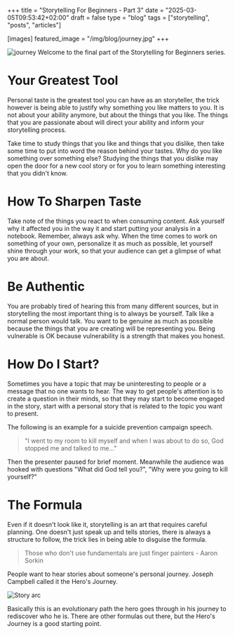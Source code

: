 +++
title = "Storytelling For Beginners - Part 3"
date = "2025-03-05T09:53:42+02:00"
draft = false
type = "blog"
tags = ["storytelling", "posts", "articles"]

[images]
    featured_image = "/img/blog/journey.jpg"
+++

![journey](/img/blog/journey.jpg)
Welcome to the final part of the Storytelling for Beginners series.
# Your Greatest Tool

Personal taste is the greatest tool you can have as an storyteller, the trick however is being able to justify why something you like matters to you. It is not about your ability anymore, but about the things that you like. The things that you are passionate about will direct your ability and inform your storytelling process. 

Take time to study things that you like and things that you dislike, then take some time to put into word the reason behind your tastes. Why do you like something over something else? Studying the things that you dislike may open the door for a new cool story or for you to learn something interesting that you didn't know.

# How To Sharpen Taste

Take note of the things you react to when consuming content. Ask yourself why it affected you in the way it and start putting your analysis in a notebook. Remember, always ask why. When the time comes to work on something of your own, personalize it as much as possible, let yourself shine through your work, so that your audience can get a glimpse of what you are about.

# Be Authentic

You are probably tired of hearing this from many different sources, but in storytelling the most important thing is to always be yourself. Talk like a normal person would talk. You want to be genuine as much as possible because the things that you are creating will be representing you. Being vulnerable is OK because vulnerability is a strength that makes you honest.

# How Do I Start?

Sometimes you have a topic that may be uninteresting to people or a message that no one wants to hear. The way to get people's attention is to create a question in their minds, so that they may start to become engaged in the story, start with a personal story that is related to the topic you want to present.

The following is an example for a suicide prevention campaign speech.

>"I went to my room to kill myself and when I was about to do so, God stopped me and talked to me..."

Then the presenter paused for brief moment. Meanwhile the audience was hooked with questions "What did God tell you?", "Why were you going to kill yourself?"

# The Formula

Even if it doesn't look like it, storytelling is an art that requires careful planning. One doesn't just speak up and tells stories, there is always a structure to follow, the trick lies in being able to disguise the formula.

> Those who don't use fundamentals are just finger painters
> \- Aaron Sorkin

People want to hear stories about someone's personal journey. Joseph Campbell called it the Hero's Journey.

![Story arc](/img/blog/hero_journey.jpg)

Basically this is an evolutionary path the hero goes through in his journey to rediscover who he is. There are other formulas out there, but the Hero's Journey is a good starting point.